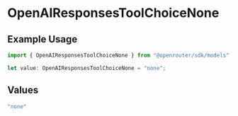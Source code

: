 # OpenAIResponsesToolChoiceNone

## Example Usage

```typescript
import { OpenAIResponsesToolChoiceNone } from "@openrouter/sdk/models";

let value: OpenAIResponsesToolChoiceNone = "none";
```

## Values

```typescript
"none"
```